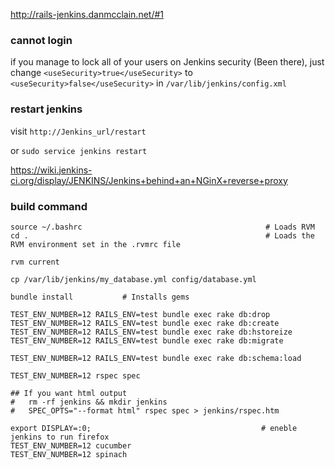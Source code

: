 http://rails-jenkins.danmcclain.net/#1

### cannot login 

if you manage to lock all of your users on Jenkins security (Been
there), just change `<useSecurity>true</useSecurity>` to
`<useSecurity>false</useSecurity>` in  `/var/lib/jenkins/config.xml` 

### restart jenkins

visit `http://Jenkins_url/restart`

or `sudo service jenkins restart`

https://wiki.jenkins-ci.org/display/JENKINS/Jenkins+behind+an+NGinX+reverse+proxy

### build command 

```
source ~/.bashrc                                         # Loads RVM
cd .                                                     # Loads the RVM environment set in the .rvmrc file

rvm current

cp /var/lib/jenkins/my_database.yml config/database.yml 
 
bundle install           # Installs gems

TEST_ENV_NUMBER=12 RAILS_ENV=test bundle exec rake db:drop
TEST_ENV_NUMBER=12 RAILS_ENV=test bundle exec rake db:create
TEST_ENV_NUMBER=12 RAILS_ENV=test bundle exec rake db:hstoreize
TEST_ENV_NUMBER=12 RAILS_ENV=test bundle exec rake db:migrate

TEST_ENV_NUMBER=12 RAILS_ENV=test bundle exec rake db:schema:load

TEST_ENV_NUMBER=12 rspec spec

## If you want html output
#   rm -rf jenkins && mkdir jenkins
#   SPEC_OPTS="--format html" rspec spec > jenkins/rspec.htm 

export DISPLAY=:0;                                      # eneble jenkins to run firefox
TEST_ENV_NUMBER=12 cucumber
TEST_ENV_NUMBER=12 spinach

```
